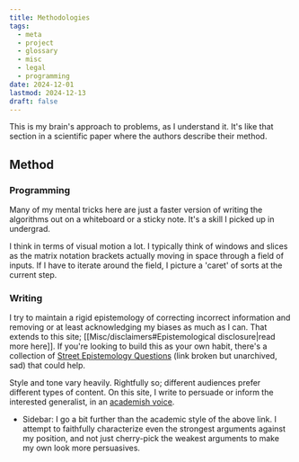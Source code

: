 ```yaml
---
title: Methodologies
tags:
  - meta
  - project
  - glossary
  - misc
  - legal
  - programming
date: 2024-12-01
lastmod: 2024-12-13
draft: false
---
```

This is my brain's approach to problems, as I understand it. It's like that section in a scientific paper where the authors describe their method. 
## Method
### Programming
Many of my mental tricks here are just a faster version of writing the alg﻿orithms out on a whiteboard or a sticky note. It's a skill I picked up in undergrad.

I think in terms of visual motion a lot. I typically think of windows and slices as the matrix notation brackets actually moving in space through a field of inputs. If I have to iterate around the field, I picture a 'caret' of sorts at the current step. 

### Writing
I try to maintain a rigid epistemology of correcting incorrect information and removing or at least acknowledging my biases as much as I can. That extends to this site; [[Misc/disclaimers#Epistemological disclosure|read more here]]. If you're looking to build this as your own habit, there's a collection of [Street Epistemology Questions](https://helentracy.com/Reference/Street-Epistemology-Questions) (link broken but unarchived, sad) that could help.

Style and tone vary heavily. Rightfully so; different audiences prefer different types of content. On this site, I write to persuade or inform the interested generalist, in an [academish voice](https://inkandswitch.notion.site/Academish-Voice-0d8126b3be5545d2a21705ceedb5dd45). 
- Sidebar: I go a bit further than the academic style of the above link. I attempt to faithfully characterize even the strongest arguments against my position, and not just cherry-pick the weakest arguments to make my own look more persuasives.
